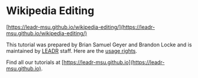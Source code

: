 # Wikipedia Editing

[https://leadr-msu.github.io/wikipedia-editing/](https://leadr-msu.github.io/wikipedia-editing/)

This tutorial was prepared by Brian Samuel Geyer and Brandon Locke and is maintained by [LEADR](http://leadr.msu.edu) staff. Here are the [usage rights](https://github.com/leadr-msu/wikipedia-editing/blob/master/License.MD). 

Find all our tutorials at [https://leadr-msu.github.io](https://leadr-msu.github.io).
